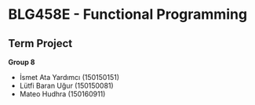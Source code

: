 # BLG458E - Functional Programming

## Term Project

**Group 8**

- İsmet Ata Yardımcı (150150151)
- Lütfi Baran Uğur (150150081)
- Mateo Hudhra (150160911)
